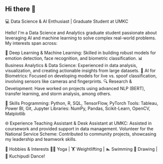 ## Hi there 👋

💻 Data Science & AI Enthusiast | Graduate Student at UMKC


Hello! I'm a Data Science and Analytics graduate student passionate about leveraging AI and machine learning to solve complex real-world problems. My interests span across:

🤖 Deep Learning & Machine Learning: Skilled in building robust models for emotion detection, face recognition, and biometric classification.
📊 Business Analytics & Data Science: Experienced in data analysis, visualization, and creating actionable insights from large datasets.
🧠 AI for Biometrics: Focused on developing models for live vs. spoof classification, involving sensors like cameras and fingerprints.
🔍 Research & Development: Have worked on projects using advanced NLP (BERT), transfer learning, and storm analysis, among others.


🌟 Skills
Programming: Python, R, SQL, TensorFlow, PyTorch
Tools: Tableau, Power BI, Git, Jupyter
Libraries: NumPy, Pandas, Scikit-Learn, OpenCV, Matplotlib


🌐 Experience
Teaching Assistant & Desk Assistant at UMKC: Assisted in coursework and provided support in data management.
Volunteer for the National Service Scheme: Contributed to community projects, showcasing my leadership and teamwork skills.


🎨 Hobbies & Interests
🧘‍♀️ Yoga | 🏋️ Weightlifting | 🏊 Swimming
🎨 Drawing | 💃 Kuchipudi Dance!

